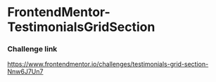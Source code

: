 # FrontendMentor-TestimonialsGridSection
### Challenge link
https://www.frontendmentor.io/challenges/testimonials-grid-section-Nnw6J7Un7
